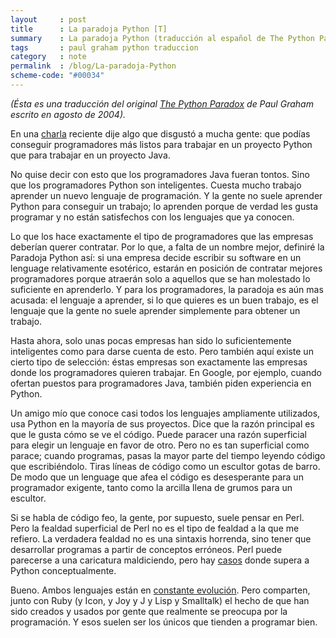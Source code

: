 ```yaml
---
layout     : post
title      : La paradoja Python [T]
summary    : La paradoja Python (traducción al español de The Python Paradox de Paul Graham)
tags       : paul graham python traduccion
category   : note
permalink  : /blog/La-paradoja-Python
scheme-code: "#00034"
---
```


*(Ésta es una traducción del original [The Python Paradox][original]
de Paul Graham escrito en agosto de 2004).*

En una [charla][talk] reciente dije algo que disgustó a mucha
gente: que podías conseguir programadores más listos para trabajar
en un proyecto Python que para trabajar en un proyecto Java.

No quise decir con esto que los programadores Java fueran
tontos. Sino que los programadores Python son
inteligentes. Cuesta mucho trabajo aprender un nuevo lenguaje
de programación. Y la gente no suele aprender Python para
conseguir un trabajo; lo aprenden porque de verdad les
gusta programar y no están satisfechos con los lenguajes
que ya conocen.

Lo que los hace exactamente el tipo de programadores
que las empresas deberían querer contratar. Por lo que, a falta
de un nombre mejor, definiré la Paradoja Python así:
si una empresa decide escribir su software en un lenguage
relativamente esotérico, estarán en posición de contratar mejores
programadores porque atraerán solo a aquellos que
se han molestado lo suficiente en aprenderlo. Y para los programadores,
la paradoja es aún mas acusada: el lenguaje a aprender, si
lo que quieres es un buen trabajo, es el lenguaje que la
gente no suele aprender simplemente para obtener un trabajo.

Hasta ahora, solo unas pocas empresas han sido lo suficientemente inteligentes
como para darse cuenta de esto. Pero también aquí existe
un cierto tipo de selección: éstas empresas son exactamente las empresas
donde los programadores quieren trabajar. En Google, por ejemplo,
cuando ofertan puestos para programadores Java, también piden
experiencia en Python.

Un amigo mío que conoce casi todos los lenguajes ampliamente
utilizados, usa Python en la mayoría de sus proyectos. Dice que la razón principal
es que le gusta cómo se ve el código. Puede paracer una razón
superficial para elegir un lenguaje en favor de otro. Pero
no es tan superficial como parace; cuando programas, pasas
la mayor parte del tiempo leyendo código que escribiéndolo.
Tiras líneas de código como un escultor gotas de barro.
De modo que un lenguage que afea el código es desesperante
para un programador exigente, tanto como la arcilla llena de grumos
para un escultor.

Si se habla de código feo, la gente, por supuesto, suele pensar en Perl. Pero
la fealdad superficial de Perl no es el tipo de fealdad a la
que me refiero. La verdadera fealdad no es una sintaxis horrenda,
sino tener que desarrollar programas a partir de conceptos
erróneos. Perl puede parecerse a una caricatura maldiciendo,
pero hay [casos][cases] donde supera a Python conceptualmente.

Bueno. Ambos lenguajes están en [constante evolución][moving].
Pero comparten, junto con Ruby (y Icon, y Joy y J y Lisp y
Smalltalk) el hecho de que han sido creados y usados por
gente que realmente se preocupa por la programación. Y esos
suelen ser los únicos que tienden a programar bien.

[original]: http://www.paulgraham.com/pypar.html
[cases]: http://www.paulgraham.com/icad.html
[moving]: http://www.paulgraham.com/hundred.html
[talk]: http://www.paulgraham.com/gh.html
